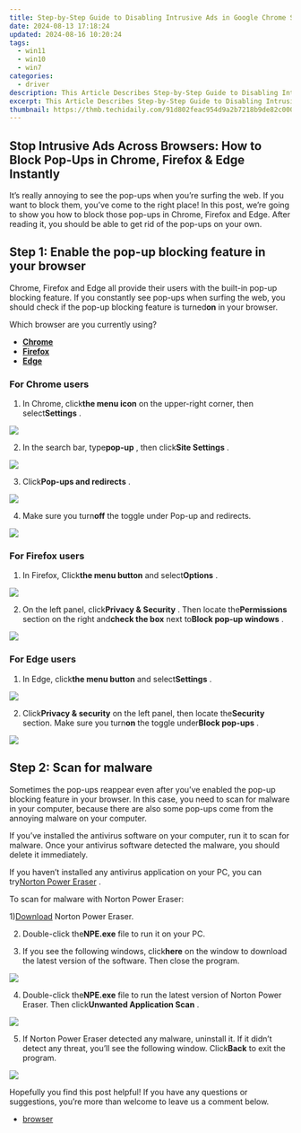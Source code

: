 ```yaml
---
title: Step-by-Step Guide to Disabling Intrusive Ads in Google Chrome Sans Adblocker
date: 2024-08-13 17:18:24
updated: 2024-08-16 10:20:24
tags:
  - win11
  - win10
  - win7
categories:
  - driver
description: This Article Describes Step-by-Step Guide to Disabling Intrusive Ads in Google Chrome Sans Adblocker
excerpt: This Article Describes Step-by-Step Guide to Disabling Intrusive Ads in Google Chrome Sans Adblocker
thumbnail: https://thmb.techidaily.com/91d802feac954d9a2b7218b9de82c000f339447018e6cb53073b6a41a90f92e5.jpg
---
```


## Stop Intrusive Ads Across Browsers: How to Block Pop-Ups in Chrome, Firefox & Edge Instantly

It’s really annoying to see the pop-ups when you’re surfing the web. If you want to block them, you’ve come to the right place! In this post, we’re going to show you how to block those pop-ups in Chrome, Firefox and Edge. After reading it, you should be able to get rid of the pop-ups on your own.

## Step 1: Enable the pop-up blocking feature in your browser

 Chrome, Firefox and Edge all provide their users with the built-in pop-up blocking feature. If you constantly see pop-ups when surfing the web, you should check if the pop-up blocking feature is turned**on** in your browser.

Which browser are you currently using?

* [**Chrome**](https://tools.techidaily.com/drivereasy/download/)
* [**Firefox**](https://tools.techidaily.com/drivereasy/download/)
* [**Edge**](https://tools.techidaily.com/drivereasy/download/)

### For Chrome users

 1) In Chrome, click**the menu icon** on the upper-right corner, then select**Settings** .

![](https://images.drivereasy.com/wp-content/uploads/2019/06/image-537.png)

 2) In the search bar, type**pop-up** , then click**Site Settings** .

![](https://images.drivereasy.com/wp-content/uploads/2019/06/image-539.png)

 3) Click**Pop-ups and redirects** .

![](https://images.drivereasy.com/wp-content/uploads/2019/06/image-541.png)

 4) Make sure you turn**off** the toggle under Pop-up and redirects.

![](https://images.drivereasy.com/wp-content/uploads/2019/06/image-542.png)

### For Firefox users

 1) In Firefox, Click**the menu button** and select**Options** .

![](https://images.drivereasy.com/wp-content/uploads/2019/06/image-556.png)

 2) On the left panel, click**Privacy & Security** . Then locate the**Permissions** section on the right and**check the box** next to**Block pop-up windows** .

![](https://images.drivereasy.com/wp-content/uploads/2019/06/image-557.png)

### For Edge users

 1) In Edge, click**the menu button** and select**Settings** .

![](https://images.drivereasy.com/wp-content/uploads/2019/06/image-558.png)

 2) Click**Privacy & security** on the left panel, then locate the**Security** section. Make sure you turn**on** the toggle under**Block pop-ups** .

![](https://images.drivereasy.com/wp-content/uploads/2019/06/image-559.png)

## Step 2: Scan for malware

 Sometimes the pop-ups reappear even after you’ve enabled the pop-up blocking feature in your browser. In this case, you need to scan for malware in your computer, because there are also some pop-ups come from the annoying malware on your computer.

 If you’ve installed the antivirus software on your computer, run it to scan for malware. Once your antivirus software detected the malware, you should delete it immediately.

 If you haven’t installed any antivirus application on your PC, you can try[Norton Power Eraser](http://liveupdate.symantec.com/upgrade/NPE/1033/NPE.exe) .

To scan for malware with Norton Power Eraser:

 1)[Download](http://liveupdate.symantec.com/upgrade/NPE/1033/NPE.exe) Norton Power Eraser.

 2) Double-click the**NPE.exe** file to run it on your PC.

 3) If you see the following windows, click**here** on the window to download the latest version of the software. Then close the program.

![](https://images.drivereasy.com/wp-content/uploads/2019/06/image-577.png)

 4) Double-click the**NPE.exe** file to run the latest version of Norton Power Eraser. Then click**Unwanted Application Scan** .

![](https://images.drivereasy.com/wp-content/uploads/2019/06/image-578.png)

 5) If Norton Power Eraser detected any malware, uninstall it. If it didn’t detect any threat, you’ll see the following window. Click**Back** to exit the program.

![](https://images.drivereasy.com/wp-content/uploads/2019/06/image-579.png)

 Hopefully you find this post helpful! If you have any questions or suggestions, you’re more than welcome to leave us a comment below.

* [browser](https://tools.techidaily.com/drivereasy/download/)

<ins class="adsbygoogle"
     style="display:block"
     data-ad-format="autorelaxed"
     data-ad-client="ca-pub-7571918770474297"
     data-ad-slot="1223367746"></ins>



<ins class="adsbygoogle"
     style="display:block"
     data-ad-client="ca-pub-7571918770474297"
     data-ad-slot="8358498916"
     data-ad-format="auto"
     data-full-width-responsive="true"></ins>
